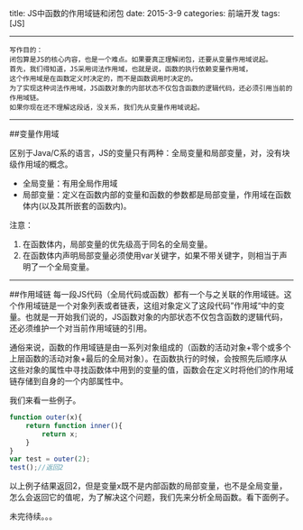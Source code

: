 title: JS中函数的作用域链和闭包
date: 2015-3-9
categories: 前端开发
tags: [JS]

---
```
写作目的：
闭包算是JS的核心内容，也是一个难点。如果要真正理解闭包，还要从变量作用域说起。
首先，我们得知道，JS采用词法作用域，也就是说，函数的执行依赖变量作用域，
这个作用域是在函数定义时决定的，而不是函数调用时决定的。
为了实现这种词法作用域，JS函数对象的内部状态不仅包含函数的逻辑代码，还必须引用当前的作用域链。
如果你现在还不理解这段话，没关系，我们先从变量作用域说起。
```
<!--more-->

---
##变量作用域

区别于Java/C系的语言，JS的变量只有两种：全局变量和局部变量，对，没有块级作用域的概念。
- 全局变量：有用全局作用域
- 局部变量：定义在函数内部的变量和函数的参数都是局部变量，作用域在函数体内(以及其所嵌套的函数内)。

注意：
1. 在函数体内，局部变量的优先级高于同名的全局变量。
2. 在函数体内声明局部变量必须使用var关键字，如果不带关键字，则相当于声明了一个全局变量。

---
##作用域链
每一段JS代码（全局代码或函数）都有一个与之关联的作用域链。这个作用域链是一个对象列表或者链表，这组对象定义了这段代码”作用域“中的变量。也就是一开始我们说的，JS函数对象的内部状态不仅包含函数的逻辑代码，还必须维护一个对当前作用域链的引用。

通俗来说，函数的作用域链是由一系列对象组成的（函数的活动对象+零个或多个上层函数的活动对象+最后的全局对象）。在函数执行的时候，会按照先后顺序从这些对象的属性中寻找函数体中用到的变量的值，函数会在定义时将他们的作用域链存储到自身的一个内部属性中。

我们来看一些例子。

```javascript
function outer(x){
	return function inner(){
		return x;
	} 
}
var test = outer(2);
test();//返回2
```
以上例子结果返回2，但是变量x既不是内部函数的局部变量，也不是全局变量，怎么会返回它的值呢，为了解决这个问题，我们先来分析全局函数。看下面例子。

未完待续。。。